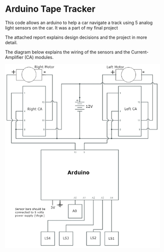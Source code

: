 Arduino Tape Tracker
====================

This code allows an arduino to help a car navigate a track using 5 analog light sensors on the car. It was a part of my final project 

The attached report explains design decisions and the project in more detail. 

The diagram below explains the wiring of the sensors and the Current-Amplifier (CA) modules.

![Wiring Diagram](/Wiring_Diagram.png?raw=true "Wiring Diagram")

